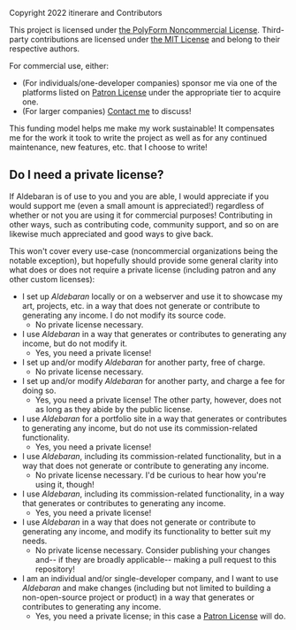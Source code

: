 Copyright 2022 itinerare and Contributors

This project is licensed under [the PolyForm Noncommercial License](LICENSE-POLYFORM-NONCOMMERCIAL.md). Third-party contributions are licensed under [the MIT License](LICENSE-MIT.md) and belong to their respective authors.

For commercial use, either:
- (For individuals/one-developer companies) sponsor me via one of the platforms listed on [Patron License](LICENSE-PATRON.md) under the appropriate tier to acquire one. 
- (For larger companies) [Contact me](mailto:aldebaran@itinerare.net?subject=License) to discuss!

This funding model helps me make my work sustainable! It compensates me for the work it took to write the project as well as for any continued maintenance, new features, etc. that I choose to write!

## Do I need a private license?

If Aldebaran is of use to you and you are able, I would appreciate if you would support me (even a small amount is appreciated!) regardless of whether or not you are using it for commercial purposes! Contributing in other ways, such as contributing code, community support, and so on are likewise much appreciated and good ways to give back.

This won't cover every use-case (noncommercial organizations being the notable exception), but hopefully should provide some general clarity into what does or does not require a private license (including patron and any other custom licenses):

- I set up *Aldebaran* locally or on a webserver and use it to showcase my art, projects, etc. in a way that does not generate or contribute to generating any income. I do not modify its source code.
    - No private license necessary.
- I use *Aldebaran* in a way that generates or contributes to generating any income, but do not modify it.
    - Yes, you need a private license!
- I set up and/or modify *Aldebaran* for another party, free of charge.
    - No private license necessary.
- I set up and/or modify *Aldebaran* for another party, and charge a fee for doing so.
    - Yes, you need a private license! The other party, however, does not as long as they abide by the public license.
- I use *Aldebaran* for a portfolio site in a way that generates or contributes to generating any income, but do not use its commission-related functionality.
    - Yes, you need a private license!
- I use *Aldebaran*, including its commission-related functionality, but in a way that does not generate or contribute to generating any income.
    - No private license necessary. I'd be curious to hear how you're using it, though!
- I use *Aldebaran*, including its commission-related functionality, in a way that generates or contributes to generating any income.
    - Yes, you need a private license!
- I use *Aldebaran* in a way that does not generate or contribute to generating any income, and modify its functionality to better suit my needs.
    - No private license necessary. Consider publishing your changes and-- if they are broadly applicable-- making a pull request to this repository!
- I am an individual and/or single-developer company, and I want to use *Aldebaran* and make changes (including but not limited to building a non-open-source project or product) in a way that generates or contributes to generating any income.
    - Yes, you need a private license; in this case a [Patron License](LICENSE-PATRON.md) will do.
